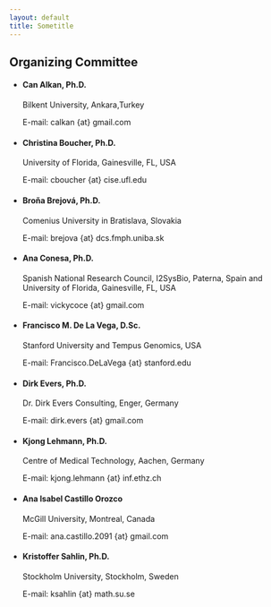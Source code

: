 ```yaml
---
layout: default
title: Sometitle
---
```



<div class="box">
            <h2>Organizing Committee</h2>
            <p> </p>
            <ul class="section-list">
              <li>
                <h4>Can Alkan, Ph.D.</h4>
                <span>Bilkent University, Ankara,Turkey
                  <p>E-mail: calkan {at} gmail.com</p>
                </span></li>
              <li>
                <h4>Christina Boucher, Ph.D.</h4>
                <span>University of Florida, Gainesville, FL, USA
                  <p>E-mail: cboucher {at} cise.ufl.edu</p>
                </span></li>
              <li>
                <h4>Broňa Brejová, Ph.D.</h4>
                <span> Comenius University in Bratislava, Slovakia
                  <p>E-mail: brejova {at} dcs.fmph.uniba.sk</p>
                </span></li>
              <li>
                <h4>Ana Conesa, Ph.D.</h4>
                <span>Spanish National Research Council, I2SysBio, Paterna,
                  Spain and <br />
                  University of Florida, Gainesville, FL, USA
                  <p>E-mail: vickycoce {at} gmail.com</p>
                </span></li>
              <li>
                <h4>Francisco M. De La Vega, D.Sc.</h4>
                <span>Stanford University and Tempus Genomics, USA</span>
                <p>E-mail: Francisco.DeLaVega {at} stanford.edu</p>
              </li>
              <li>
                <h4>Dirk Evers, Ph.D.</h4>
                <span>Dr. Dirk Evers Consulting, Enger, Germany
                  <p>E-mail: dirk.evers {at} gmail.com</p>
                </span></li>
              <li>
                <h4>Kjong Lehmann, Ph.D.</h4>
                <span>Centre of Medical Technology, Aachen, Germany
                  <p>E-mail: kjong.lehmann {at} inf.ethz.ch</p>
                </span></li>
              <li>
                <h4>Ana Isabel Castillo Orozco</h4>
                <span> McGill University, Montreal, Canada
                  <p>E-mail: ana.castillo.2091 {at} gmail.com</p>
                </span></li>
              <li>
                <h4>Kristoffer Sahlin, Ph.D.</h4>
                <span>Stockholm University, Stockholm, Sweden
                  <p>E-mail: ksahlin {at} math.su.se<br />
                  </p>
                </span></li>
            </ul>
            <p> </p>
</div>




